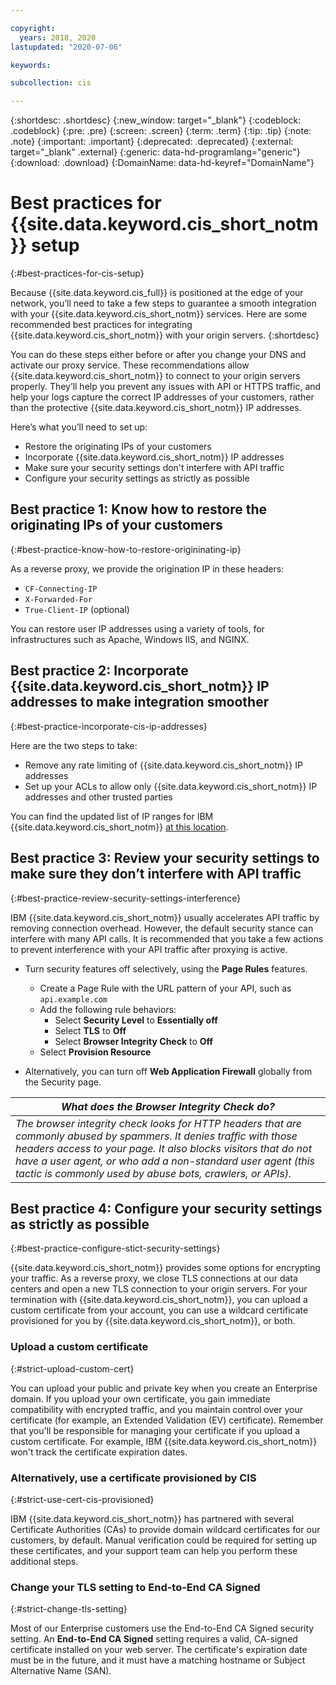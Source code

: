 ```yaml
---

copyright:
  years: 2018, 2020
lastupdated: "2020-07-06"

keywords: 

subcollection: cis

---
```


{:shortdesc: .shortdesc}
{:new_window: target="_blank"}
{:codeblock: .codeblock}
{:pre: .pre}
{:screen: .screen}
{:term: .term}
{:tip: .tip}
{:note: .note}
{:important: .important}
{:deprecated: .deprecated}
{:external: target="_blank" .external}
{:generic: data-hd-programlang="generic"}
{:download: .download}
{:DomainName: data-hd-keyref="DomainName"}

# Best practices for {{site.data.keyword.cis_short_notm}} setup
{:#best-practices-for-cis-setup}

Because {{site.data.keyword.cis_full}} is positioned at the edge of your network, you’ll need to take a few steps to guarantee a smooth integration with your {{site.data.keyword.cis_short_notm}} services. Here are some recommended best practices for integrating {{site.data.keyword.cis_short_notm}} with your origin servers.
{:shortdesc}

You can do these steps either before or after you change your DNS and activate our proxy service. These recommendations allow {{site.data.keyword.cis_short_notm}} to connect to your origin servers properly. They’ll help you prevent any issues with API or HTTPS traffic, and help your logs capture the correct IP addresses of your customers, rather than the protective {{site.data.keyword.cis_short_notm}} IP addresses.

Here’s what you’ll need to set up:

 * Restore the originating IPs of your customers
 * Incorporate {{site.data.keyword.cis_short_notm}} IP addresses
 * Make sure your security settings don't interfere with API traffic
 * Configure your security settings as strictly as possible

## Best practice 1: Know how to restore the originating IPs of your customers
{:#best-practice-know-how-to-restore-origininating-ip}

As a reverse proxy, we provide the origination IP in these headers:

  * `CF-Connecting-IP`
  * `X-Forwarded-For`
  * `True-Client-IP` (optional)

You can restore user IP addresses using a variety of tools, for infrastructures such as Apache, Windows IIS, and NGINX.

## Best practice 2: Incorporate {{site.data.keyword.cis_short_notm}} IP addresses to make integration smoother
{:#best-practice-incorporate-cis-ip-addresses}

Here are the two steps to take:

  * Remove any rate limiting of {{site.data.keyword.cis_short_notm}} IP addresses
  * Set up your ACLs to allow only {{site.data.keyword.cis_short_notm}} IP addresses and other trusted parties

You can find the updated list of IP ranges for IBM {{site.data.keyword.cis_short_notm}} [at this location](/docs/cis?topic=cis-cis-allowlisted-ip-addresses).

## Best practice 3: Review your security settings to make sure they don’t interfere with API traffic
{:#best-practice-review-security-settings-interference}

IBM {{site.data.keyword.cis_short_notm}} usually accelerates API traffic by removing connection overhead. However, the default security stance can interfere with many API calls. It is recommended that you take a few actions to prevent interference with your API traffic after proxying is active.

 * Turn security features off selectively, using the **Page Rules** features.
   * Create a Page Rule with the URL pattern of your API, such as `api.example.com`
   * Add the following rule behaviors:
     * Select **Security Level** to **Essentially off**
     * Select **TLS** to **Off**
     * Select **Browser Integrity Check** to **Off**
   * Select **Provision Resource**

 * Alternatively, you can turn off **Web Application Firewall** globally from the Security page.

| *What does the Browser Integrity Check do?* |
|------------------------------------------------|
| *The browser integrity check looks for HTTP headers that are commonly abused by spammers. It denies traffic with those headers access to your page. It also blocks visitors that do not have a user agent, or who add a non-standard user agent (this tactic is commonly used by abuse bots, crawlers, or APIs).* |

## Best practice 4: Configure your security settings as strictly as possible
{:#best-practice-configure-stict-security-settings}

{{site.data.keyword.cis_short_notm}} provides some options for encrypting your traffic. As a reverse proxy, we close TLS connections at our data centers and open a new TLS connection to your origin servers. For your termination with {{site.data.keyword.cis_short_notm}}, you can upload a custom certificate from your account, you can use a wildcard certificate provisioned for you by {{site.data.keyword.cis_short_notm}}, or both.

### Upload a custom certificate
{:#strict-upload-custom-cert}

You can upload your public and private key when you create an Enterprise domain. If you upload your own certificate, you gain immediate compatibility with encrypted traffic, and you maintain control over your certificate (for example, an Extended Validation (EV) certificate). Remember that you'll be responsible for managing your certificate if you upload a custom certificate. For example, IBM {{site.data.keyword.cis_short_notm}} won't track the certificate expiration dates.

### Alternatively, use a certificate provisioned by CIS
{:#strict-use-cert-cis-provisioned}

IBM {{site.data.keyword.cis_short_notm}} has partnered with several Certificate Authorities (CAs) to provide domain wildcard certificates for our customers, by default. Manual verification could be required for setting up these certificates, and your support team can help you perform these additional steps.

### Change your TLS setting to End-to-End CA Signed
{:#strict-change-tls-setting}

Most of our Enterprise customers use the End-to-End CA Signed security setting. An **End-to-End CA Signed** setting requires a valid, CA-signed certificate installed on your web server. The certificate's expiration date must be in the future, and it must have a matching hostname or Subject Alternative Name (SAN).
